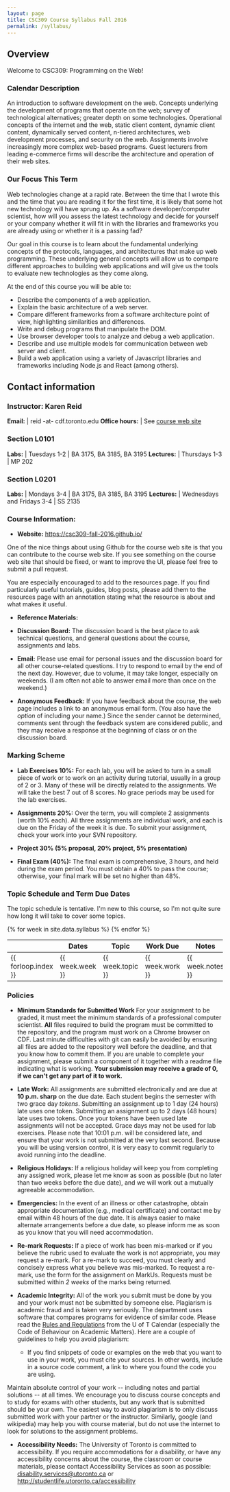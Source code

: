 ```yaml
---
layout: page
title: CSC309 Course Syllabus Fall 2016
permalink: /syllabus/
---
```


## Overview

Welcome to CSC309: Programming on the Web!

### Calendar Description

An introduction to software development on the web. Concepts underlying the development of programs that operate on the web; survey of technological alternatives; greater depth on some technologies. Operational concepts of the internet and the web, static client content, dynamic client content, dynamically served content, n-tiered architectures, web development processes, and security on the web. Assignments involve increasingly more complex web-based programs. Guest lecturers from leading e-commerce firms will describe the architecture and operation of their web sites.

### Our Focus This Term

Web technologies change at a rapid rate. Between the time that I wrote this and the time that you are reading it for the first time, it is likely that some hot new technology will have sprung up. As a software developer/computer scientist, how will you assess the latest technology and decide for yourself or your company whether it will fit in with the libraries and frameworks you are already using or whether it is a passing fad?

Our goal in this course is to learn about the fundamental underlying concepts of the protocols, languages, and architectures that make up web programming. These underlying general concepts will allow us to compare different approaches to building web applications and will give us the tools to evaluate new technologies as they come along.

At the end of this course you will be able to:

* Describe the components of a web application.
* Explain the basic architecture of a web server.
* Compare different frameworks from a software architecture point of view, highlighting similarities and differences.
* Write and debug programs that manipulate the DOM.
* Use browser developer tools to analyze and debug a web application.
* Describe and use multiple models for communication between web server and client.
* Build a web application using a variety of Javascript libraries and frameworks including Node.js and React (among others).

## Contact information

### Instructor: Karen Reid

**Email:** | reid -at- cdf.toronto.edu
**Office hours:** | See [course web site](/)

### Section L0101

**Labs:**  |  Tuesdays 1-2 | BA 3175, BA 3185, BA 3195
**Lectures:**  |  Thursdays 1-3 | MP 202

### Section L0201

**Labs:** | Mondays 3-4 | BA 3175, BA 3185, BA 3195
**Lectures:** | Wednesdays and Fridays 3-4 | SS 2135

### Course Information:

- **Website:** <https://csc309-fall-2016.github.io/>

One of the nice things about using Github for the course web site is that you can contribute to the course web site. If you see something on the course web site that should be fixed, or want to improve the UI, please feel free to submit a pull request.

You are especially encouraged to add to the resources page.  If you find particularly useful tutorials, guides, blog posts, please add them to the resources page with an annotation stating what the resource is about and what makes it useful.

- **Reference Materials:**

- **Discussion Board:**
The discussion board is the best place to ask technical questions, and general questions about the course, assignments and labs.

- **Email:**
Please use email for personal issues and the discussion board for
all other course-related questions. I try to respond to email by the end of
the next day. However, due to volume, it may take longer, especially on
weekends. (I am often not able to answer email more than once on the weekend.)

- **Anonymous Feedback:**
If you have feedback about the course, the web page includes a link to an anonymous email form. (You also have the *option* of including your name.) Since the sender cannot be determined, comments sent through the feedback system are considered public, and they may receive a response at the beginning of class or on the discussion board.

### Marking Scheme
- **Lab Exercises 10%:**
For each lab, you will be asked to turn in a small piece of work or to work on an activity during tutorial, usually in a group of 2 or 3. Many of these will be directly related to the assignments. We will take the best 7 out of 8 scores.  No grace periods may be used for the lab exercises.

- **Assignments 20%:**
Over the term, you will complete 2 assignments (worth 10% each). All three assignments are individual work, and each is due on the Friday of the week it is due. To submit your assignment, check your work into your SVN repository.

- **Project 30% (5% proposal, 20% project, 5% presentation)**

- **Final Exam (40%):**
The final exam is comprehensive, 3 hours, and held during the exam period. You must obtain a 40% to pass the course; otherwise, your final mark will be set no higher than 48%.

### Topic Schedule and Term Due Dates

The topic schedule is tentative. I'm new to this course, so I'm not quite sure how long it will take to cover some topics.

<table>
  <thead>
    <tr>
      <th></th>
      <th>Dates</th>
      <th>Topic</th>
      <th>Work Due</th>
      <th>Notes</th>
    </tr>
  </thead>
  <tbody>
    {% for week in site.data.syllabus %}
      <tr>
        <td>{{ forloop.index }}</td>
        <td>{{ week.week }}</td>
        <td>{{ week.topic }}</td>
        <td>{{ week.work }}</td>
        <td>{{ week.notes }}</td>
      </tr>
    {% endfor %}
  </tbody>
</table>


### Policies

- **Minimum Standards for Submitted Work**
For your assignment to be graded, it must meet the minimum standards of a professional computer scientist. **All** files required to build the program must be committed to the repository, and the program must work on a Chrome browser on CDF. Last minute difficulties with git can easily be avoided by ensuring all files are added to the repository well before the deadline, and that you know how to commit them.  If you are unable to complete your assignment, please submit a component of it together with a readme file indicating what is working. **Your submission may receive a grade of 0, if we can't get any part of it to work.**

- **Late Work:**
All assignments are submitted electronically and are due at **10 p.m. sharp**
on the due date. Each student begins the semester with two grace day *tokens*.
Submitting an assignment up to 1 day (24 hours) late uses one token. Submitting
an assignment up to 2 days (48 hours) late uses two tokens. Once your tokens
have been used late assignments will not be accepted. Grace days may not be
used for lab exercises. Please note that 10:01 p.m. will be considered late, and
ensure that your work is not submitted at the very last second. Because you
will be using version control, it is very easy to commit regularly to avoid
running into the deadline.

- **Religious Holidays:**
If a religious holiday will keep you from completing any assigned work, please
let me know as soon as possible (but no later than two weeks before the due
date), and we will work out a mutually agreeable accommodation.

- **Emergencies:**
In the event of an illness or other catastrophe, obtain appropriate
documentation (e.g., medical certificate) and contact me by email within 48
hours of the due date. It is always easier to make alternate arrangements
before a due date, so please inform me as soon as you know that you will need
accommodation.

- **Re-mark Requests:**
If a piece of work has been mis-marked or if you believe the rubric used to
evaluate the work is not appropriate, you may request a re-mark. For a re-mark
to succeed, you must clearly and concisely express what you believe was
mis-marked. To request a re-mark, use the form for the assignment on MarkUs.
Requests must be submitted within *2 weeks* of the marks being returned.

- **Academic Integrity:**
All of the work you submit must be done by you and your work must not be
submitted by someone else. Plagiarism is academic fraud and is taken very
seriously. The department uses software that compares programs for evidence of
similar code. Please read the [Rules and
Regulations](http://www.governingcouncil.utoronto.ca/policies/behaveac.htm)
from the U of T Calendar (especially the Code of Behaviour on Academic
Matters). Here are a couple of guidelines to help you avoid plagiarism:
  - If you find snippets of code or examples on the web that you want to use in your work, you must cite your sources.  In other words, include in a source code comment, a link to where you found the code you are using.

Maintain absolute control of your work -- including notes and partial solutions
-- at all times. We encourage you to discuss course concepts and to study for
exams with other students, but any work that is submitted should be your own.
The easiest way to avoid plagiarism is to only discuss submitted work with your
partner or the instructor. Similarly, google (and wikipedia) may help you with
course material, but do not use the internet to look for solutions to the
assignment problems.

- **Accessibility Needs:**
The University of Toronto is committed to accessibility. If you require
accommodations for a disability, or have any accessibility concerns about the
course, the classroom or course materials, please contact Accessibility
Services as soon as possible: disability.services@utoronto.ca or <http://studentlife.utoronto.ca/accessibility>
